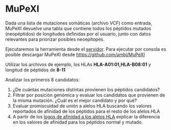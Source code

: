 # MuPeXI

Dada una lista de mutaciones somáticas (archivo VCF) como entrada, MuPeXI devuelve una tabla que contiene todos los péptidos mutados (neopéptidos) de longitudes definidas por el usuario, junto con datos relevantes para priorizar posibles neoepítopes.

Ejecutaremos la herramienta desde el [servidor](http://www.cbs.dtu.dk/services/MuPeXI/). Para ejecutar por consola es posible descargar MuPeXI desde https://github.com/ambj/MuPeXI

Utilizar los archivos de ejemplo, los HLAs **HLA-A01:01,HLA-B08:01** y longitud de péptidos de **8-11**

Analizar los primeros 8 candidatos:

1. ¿De cuántas mutaciones distintas provienen los péptidos candidatos?
2. Filtrar por posición genómica y evaluar los candidatos que provienen de la misma mutación. ¿Cuál es el mejor candidato y por qué?
3. Evaluar promiscuidad de unión a alelos HLA buscando los valores reportados de afinidad de los péptidos para el resto de los alelos HLA
4. A partir de los [logos de afinidad a los alelos HLA](http://www.cbs.dtu.dk/services/NetMHCpan/logos_ps.php) explicar la diferencia en los valores de afinidad para los péptidos normal y mutado.
